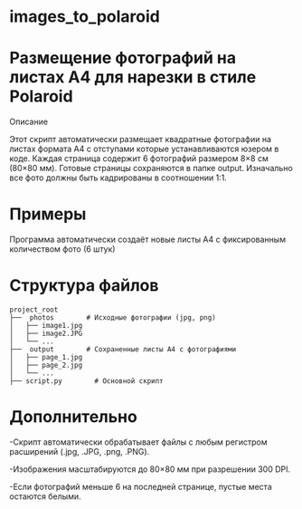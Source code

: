 # images_to_polaroid
# Размещение фотографий на листах A4 для нарезки в стиле Polaroid
Описание

Этот скрипт автоматически размещает квадратные фотографии на листах формата A4 с отступами которые устанавливаются юзером в коде. Каждая страница содержит 6 фотографий размером 8×8 см (80×80 мм). Готовые страницы сохраняются в папке output.
Изначально все фото должны быть кадрированы в соотношении 1:1.
# Примеры


Программа автоматически создаёт новые листы А4 с фиксированным количеством фото (6 штук)
# Структура файлов
```
project_root
├──  photos        # Исходные фотографии (jpg, png)
│   ├── image1.jpg  
│   ├── image2.JPG  
│   └── ...
├──  output        # Сохраненные листы A4 с фотографиями
│   ├── page_1.jpg  
│   ├── page_2.jpg  
│   └── ...
├── script.py        # Основной скрипт
```

# Дополнительно
-Скрипт автоматически обрабатывает файлы с любым регистром расширений (.jpg, .JPG, .png, .PNG).

-Изображения масштабируются до 80×80 мм при разрешении 300 DPI.

-Если фотографий меньше 6 на последней странице, пустые места остаются белыми.

